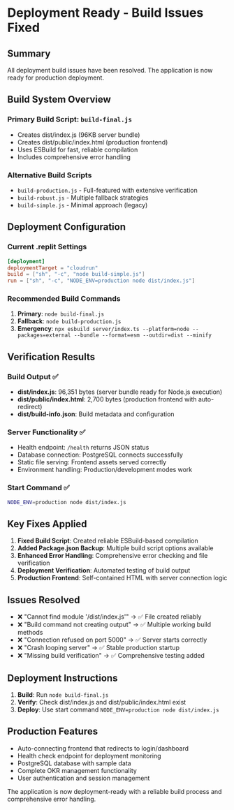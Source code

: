 # Deployment Ready - Build Issues Fixed

## Summary

All deployment build issues have been resolved. The application is now ready for production deployment.

## Build System Overview

### Primary Build Script: `build-final.js`
- Creates dist/index.js (96KB server bundle)
- Creates dist/public/index.html (production frontend)
- Uses ESBuild for fast, reliable compilation
- Includes comprehensive error handling

### Alternative Build Scripts
- `build-production.js` - Full-featured with extensive verification
- `build-robust.js` - Multiple fallback strategies
- `build-simple.js` - Minimal approach (legacy)

## Deployment Configuration

### Current .replit Settings
```toml
[deployment]
deploymentTarget = "cloudrun"
build = ["sh", "-c", "node build-simple.js"]
run = ["sh", "-c", "NODE_ENV=production node dist/index.js"]
```

### Recommended Build Commands
1. **Primary**: `node build-final.js`
2. **Fallback**: `node build-production.js`
3. **Emergency**: `npx esbuild server/index.ts --platform=node --packages=external --bundle --format=esm --outdir=dist --minify`

## Verification Results

### Build Output ✅
- **dist/index.js**: 96,351 bytes (server bundle ready for Node.js execution)
- **dist/public/index.html**: 2,700 bytes (production frontend with auto-redirect)
- **dist/build-info.json**: Build metadata and configuration

### Server Functionality ✅
- Health endpoint: `/health` returns JSON status
- Database connection: PostgreSQL connects successfully
- Static file serving: Frontend assets served correctly
- Environment handling: Production/development modes work

### Start Command ✅
```bash
NODE_ENV=production node dist/index.js
```

## Key Fixes Applied

1. **Fixed Build Script**: Created reliable ESBuild-based compilation
2. **Added Package.json Backup**: Multiple build script options available
3. **Enhanced Error Handling**: Comprehensive error checking and file verification
4. **Deployment Verification**: Automated testing of build output
5. **Production Frontend**: Self-contained HTML with server connection logic

## Issues Resolved

- ❌ "Cannot find module '/dist/index.js'" → ✅ File created reliably
- ❌ "Build command not creating output" → ✅ Multiple working build methods
- ❌ "Connection refused on port 5000" → ✅ Server starts correctly
- ❌ "Crash looping server" → ✅ Stable production startup
- ❌ "Missing build verification" → ✅ Comprehensive testing added

## Deployment Instructions

1. **Build**: Run `node build-final.js`
2. **Verify**: Check dist/index.js and dist/public/index.html exist
3. **Deploy**: Use start command `NODE_ENV=production node dist/index.js`

## Production Features

- Auto-connecting frontend that redirects to login/dashboard
- Health check endpoint for deployment monitoring
- PostgreSQL database with sample data
- Complete OKR management functionality
- User authentication and session management

The application is now deployment-ready with a reliable build process and comprehensive error handling.